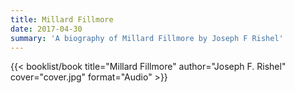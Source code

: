```yaml
---
title: Millard Fillmore
date: 2017-04-30
summary: 'A biography of Millard Fillmore by Joseph F Rishel'
---
```


{{< booklist/book
title="Millard Fillmore"
author="Joseph F. Rishel"
cover="cover.jpg"
format="Audio" >}}
